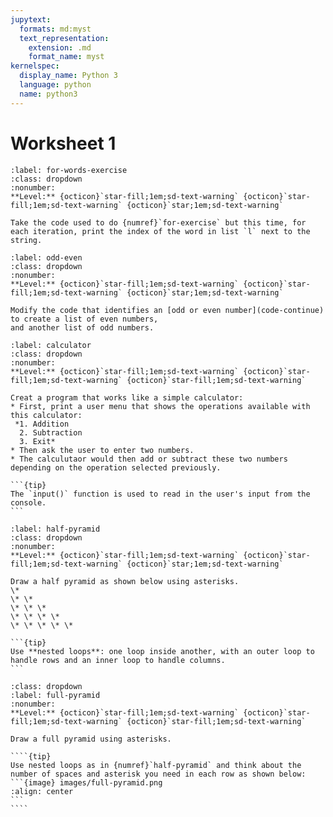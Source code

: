 ```yaml
---
jupytext:
  formats: md:myst
  text_representation:
    extension: .md
    format_name: myst
kernelspec:
  display_name: Python 3
  language: python
  name: python3
---
```


# Worksheet 1

```{exercise} For loop
:label: for-words-exercise
:class: dropdown
:nonumber:
**Level:** {octicon}`star-fill;1em;sd-text-warning` {octicon}`star-fill;1em;sd-text-warning` {octicon}`star;1em;sd-text-warning`

Take the code used to do {numref}`for-exercise` but this time, for each iteration, print the index of the word in list `l` next to the string.
```

```{exercise} Odd and even numbers
:label: odd-even
:class: dropdown
:nonumber:
**Level:** {octicon}`star-fill;1em;sd-text-warning` {octicon}`star-fill;1em;sd-text-warning` {octicon}`star;1em;sd-text-warning`

Modify the code that identifies an [odd or even number](code-continue) to create a list of even numbers, 
and another list of odd numbers.  
```

````{exercise} Simple calculator
:label: calculator
:class: dropdown
:nonumber:
**Level:** {octicon}`star-fill;1em;sd-text-warning` {octicon}`star-fill;1em;sd-text-warning` {octicon}`star-fill;1em;sd-text-warning`

Creat a program that works like a simple calculator:
* First, print a user menu that shows the operations available with this calculator:
 *1. Addition  
  2. Subtraction  
  3. Exit*  
* Then ask the user to enter two numbers.
* The calculutaor would then add or subtract these two numbers depending on the operation selected previously.  

```{tip}
The `input()` function is used to read in the user's input from the console.
```
````


````{exercise} Asterisk half-pyramid
:label: half-pyramid
:class: dropdown
:nonumber:
**Level:** {octicon}`star-fill;1em;sd-text-warning` {octicon}`star-fill;1em;sd-text-warning` {octicon}`star;1em;sd-text-warning`

Draw a half pyramid as shown below using asterisks.  
\*   
\* \*   
\* \* \*   
\* \* \* \*   
\* \* \* \* \*  

```{tip}
Use **nested loops**: one loop inside another, with an outer loop to handle rows and an inner loop to handle columns.
```
````


`````{exercise} Asterisk full-pyramid
:class: dropdown
:label: full-pyramid
:nonumber:
**Level:** {octicon}`star-fill;1em;sd-text-warning` {octicon}`star-fill;1em;sd-text-warning` {octicon}`star-fill;1em;sd-text-warning`

Draw a full pyramid using asterisks.

````{tip}
Use nested loops as in {numref}`half-pyramid` and think about the number of spaces and asterisk you need in each row as shown below:
```{image} images/full-pyramid.png
:align: center
```
````
`````






